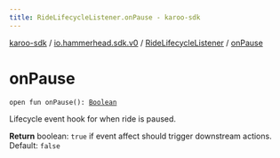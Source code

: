 ```yaml
---
title: RideLifecycleListener.onPause - karoo-sdk
---
```


[karoo-sdk](../../index.html) / [io.hammerhead.sdk.v0](../index.html) / [RideLifecycleListener](index.html) / [onPause](./on-pause.html)

# onPause

`open fun onPause(): `[`Boolean`](https://kotlinlang.org/api/latest/jvm/stdlib/kotlin/-boolean/index.html)

Lifecycle event hook for when ride is paused.

**Return**
boolean: `true` if event affect should trigger downstream actions.
Default: `false`


